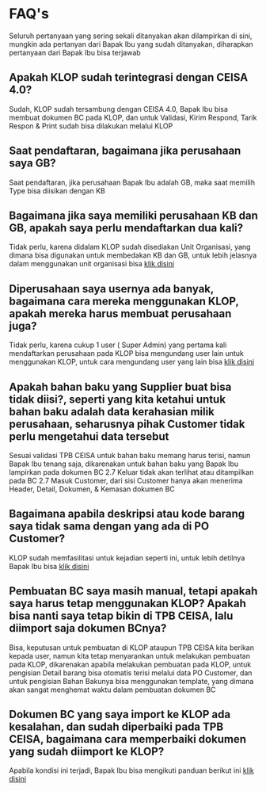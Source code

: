 # FAQ's
Seluruh pertanyaan yang sering sekali ditanyakan akan dilampirkan di sini, mungkin ada pertanyan dari Bapak Ibu yang sudah ditanyakan, diharapkan pertanyaan dari Bapak Ibu bisa terjawab

## Apakah KLOP sudah terintegrasi dengan CEISA 4.0?
Sudah, KLOP sudah tersambung dengan CEISA 4.0, Bapak Ibu bisa membuat dokumen BC pada KLOP, dan untuk Validasi, Kirim Respond, Tarik Respon & Print sudah bisa dilakukan melalui KLOP

## Saat pendaftaran, bagaimana jika perusahaan saya GB?
Saat pendaftaran, jika perusahaan Bapak Ibu adalah GB, maka saat memilih Type bisa diisikan dengan KB

## Bagaimana jika saya memiliki perusahaan KB dan GB, apakah saya perlu mendaftarkan dua kali?
Tidak perlu, karena didalam KLOP sudah disediakan Unit Organisasi, yang dimana bisa digunakan untuk membedakan KB dan GB, untuk lebih jelasnya dalam menggunakan unit organisasi bisa [klik disini](https://app.klearance.online/)

## Diperusahaan saya usernya ada banyak, bagaimana cara mereka menggunakan KLOP, apakah mereka harus membuat perusahaan juga?
Tidak perlu, karena cukup 1 user ( Super Admin) yang pertama kali mendaftarkan perusahaan pada KLOP bisa mengundang user lain untuk menggunakan KLOP, untuk cara mengundang user yang lain bisa [klik disini](https://app.klearance.online/)

## Apakah bahan baku yang Supplier buat bisa tidak diisi?, seperti yang kita ketahui untuk bahan baku adalah data kerahasian milik perusahaan, seharusnya pihak Customer tidak perlu mengetahui data tersebut
Sesuai validasi TPB CEISA untuk bahan baku memang harus terisi, namun Bapak Ibu tenang saja, dikarenakan untuk bahan baku yang Bapak Ibu lampirkan pada dokumen BC 2.7 Keluar tidak akan terlihat atau ditampilkan pada BC 2.7 Masuk Customer, dari sisi Customer hanya akan menerima Header, Detail, Dokumen, & Kemasan dokumen BC

## Bagaimana apabila deskripsi atau kode barang saya tidak sama dengan yang ada di PO Customer?
KLOP sudah memfasilitasi untuk kejadian seperti ini, untuk lebih detilnya Bapak Ibu bisa [klik disini](https://app.klearance.online/)

## Pembuatan BC saya masih manual, tetapi apakah saya harus tetap menggunakan KLOP? Apakah bisa nanti saya tetap bikin di TPB CEISA, lalu diimport saja dokumen BCnya?
Bisa, keputusan untuk pembuatan di KLOP ataupun TPB CEISA kita berikan kepada user, namun kita tetap menyarankan untuk melakukan pembuatan pada KLOP, dikarenakan apabila melakukan pembuatan pada KLOP, untuk pengisian Detail barang bisa otomatis terisi melalui data PO Customer, dan untuk pengisian Bahan Bakunya bisa menggunakan template, yang dimana akan sangat menghemat waktu dalam pembuatan dokumen BC

## Dokumen BC yang saya import ke KLOP ada kesalahan, dan sudah diperbaiki pada TPB CEISA, bagaimana cara memperbaiki dokumen yang sudah diimport ke KLOP?
Apabila kondisi ini terjadi, Bapak Ibu bisa mengikuti panduan berikut ini [klik disini](https://app.klearance.online/)

